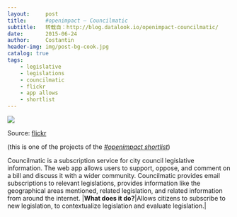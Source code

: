 ```yaml
---
layout:     post
title:      #openimpact — Councilmatic
subtitle:   转载自：http://blog.datalook.io/openimpact-councilmatic/
date:       2015-06-24
author:     Costantin
header-img: img/post-bg-cook.jpg
catalog: true
tags:
    - legislative
    - legislations
    - councilmatic
    - flickr
    - app allows
    - shortlist
---
```


![](http://blog.datalook.io/wp-content/uploads/2015/06/councilmatic-1024x575.jpg)


Source: [flickr](https://www.flickr.com/photos/photopia/15012111276)

(this is one of the projects of the *[#openimpact shortlist](http://blog.datalook.io/openimpact-project-shortlist)*)

Councilmatic is a subscription service for city council legislative information. The web app allows users to support, oppose, and comment on a bill and discuss it with a wider community. Councilmatic provides email subscriptions to relevant legislations, provides information like the geographical areas mentioned, related legislation, and related information from around the internet.
|**What does it do?**|Allows citizens to subscribe to new legislation, to contextualize legislation and evaluate legislation.|
